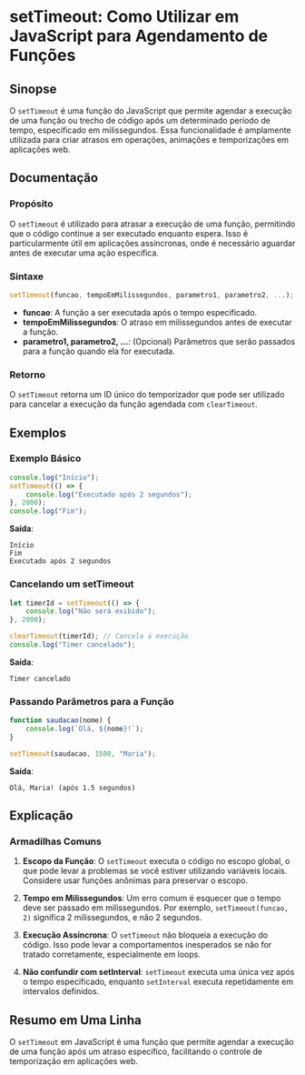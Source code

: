 <!--
Meta Description: # setTimeout: Como Utilizar em JavaScript para Agendamento de Funções ## Sinopse O `setTimeout` é uma função do JavaScript que permite agendar a execu...
Meta Keywords: settimeout, função, uma, javascript, para
-->

# setTimeout: Como Utilizar em JavaScript para Agendamento de Funções

## Sinopse
O `setTimeout` é uma função do JavaScript que permite agendar a execução de uma função ou trecho de código após um determinado período de tempo, especificado em milissegundos. Essa funcionalidade é amplamente utilizada para criar atrasos em operações, animações e temporizações em aplicações web.

## Documentação

### Propósito
O `setTimeout` é utilizado para atrasar a execução de uma função, permitindo que o código continue a ser executado enquanto espera. Isso é particularmente útil em aplicações assíncronas, onde é necessário aguardar antes de executar uma ação específica.

### Sintaxe
```javascript
setTimeout(funcao, tempoEmMilissegundos, parametro1, parametro2, ...);
```

- **funcao**: A função a ser executada após o tempo especificado.
- **tempoEmMilissegundos**: O atraso em milissegundos antes de executar a função.
- **parametro1, parametro2, ...**: (Opcional) Parâmetros que serão passados para a função quando ela for executada.

### Retorno
O `setTimeout` retorna um ID único do temporizador que pode ser utilizado para cancelar a execução da função agendada com `clearTimeout`.

## Exemplos

### Exemplo Básico
```javascript
console.log("Início");
setTimeout(() => {
    console.log("Executado após 2 segundos");
}, 2000);
console.log("Fim");
```
**Saída**:
```
Início
Fim
Executado após 2 segundos
```

### Cancelando um setTimeout
```javascript
let timerId = setTimeout(() => {
    console.log("Não será exibido");
}, 2000);

clearTimeout(timerId); // Cancela a execução
console.log("Timer cancelado");
```
**Saída**:
```
Timer cancelado
```

### Passando Parâmetros para a Função
```javascript
function saudacao(nome) {
    console.log(`Olá, ${nome}!`);
}

setTimeout(saudacao, 1500, "Maria");
```
**Saída**:
```
Olá, Maria! (após 1.5 segundos)
```

## Explicação

### Armadilhas Comuns
1. **Escopo da Função**: O `setTimeout` executa o código no escopo global, o que pode levar a problemas se você estiver utilizando variáveis locais. Considere usar funções anônimas para preservar o escopo.
   
2. **Tempo em Milissegundos**: Um erro comum é esquecer que o tempo deve ser passado em milissegundos. Por exemplo, `setTimeout(funcao, 2)` significa 2 milissegundos, e não 2 segundos.

3. **Execução Assíncrona**: O `setTimeout` não bloqueia a execução do código. Isso pode levar a comportamentos inesperados se não for tratado corretamente, especialmente em loops.

4. **Não confundir com setInterval**: `setTimeout` executa uma única vez após o tempo especificado, enquanto `setInterval` executa repetidamente em intervalos definidos.

## Resumo em Uma Linha
O `setTimeout` em JavaScript é uma função que permite agendar a execução de uma função após um atraso específico, facilitando o controle de temporização em aplicações web.
